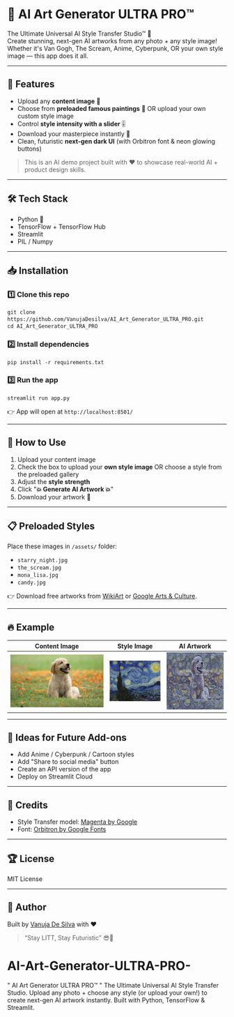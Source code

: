 

# 🚀 AI Art Generator ULTRA PRO™

The Ultimate Universal AI Style Transfer Studio™ 🎨  
Create stunning, next-gen AI artworks from any photo + any style image!  
Whether it's Van Gogh, The Scream, Anime, Cyberpunk, OR your own style image — this app does it all.

---

## 💎 Features
- Upload any **content image** 📸
- Choose from **preloaded famous paintings** 🎨 OR upload your own custom style image
- Control **style intensity with a slider** 🎚️
- Download your masterpiece instantly 💾
- Clean, futuristic **next-gen dark UI** (with Orbitron font & neon glowing buttons)

> This is an AI demo project built with ❤️ to showcase real-world AI + product design skills.

---

## 🛠️ Tech Stack
- Python 🐍
- TensorFlow + TensorFlow Hub
- Streamlit
- PIL / Numpy

---

## 📥 Installation

### 1️⃣ Clone this repo
```
git clone https://github.com/VanujaDesilva/AI_Art_Generator_ULTRA_PRO.git
cd AI_Art_Generator_ULTRA_PRO
```

### 2️⃣ Install dependencies
```
pip install -r requirements.txt
```

### 3️⃣ Run the app
```
streamlit run app.py
```

👉 App will open at `http://localhost:8501/`

---

## 🎨 How to Use

1. Upload your content image  
2. Check the box to upload your **own style image** OR choose a style from the preloaded gallery  
3. Adjust the **style strength**  
4. Click "**💥 Generate AI Artwork 💥**"  
5. Download your artwork 💎

---

## 📋 Preloaded Styles
Place these images in `/assets/` folder:
- `starry_night.jpg`
- `the_scream.jpg`
- `mona_lisa.jpg`
- `candy.jpg`

👉 Download free artworks from [WikiArt](https://www.wikiart.org/) or [Google Arts & Culture](https://artsandculture.google.com/).

---

## 🔥 Example

| Content Image | Style Image | AI Artwork |
|---------------|-------------|------------|
| ![](assets/example1.jpg) | ![](assets/starry_night.jpg) | ![](assets/AI_Artwork.png) |

---

## 🎯 Ideas for Future Add-ons
- Add Anime / Cyberpunk / Cartoon styles  
- Add "Share to social media" button  
- Create an API version of the app  
- Deploy on Streamlit Cloud

---

## 💎 Credits
- Style Transfer model: [Magenta by Google](https://tfhub.dev/google/magenta/arbitrary-image-stylization-v1-256/2)
- Font: [Orbitron by Google Fonts](https://fonts.google.com/specimen/Orbitron)

---

## 🏆 License
MIT License

---

## 👤 Author
Built by [Vanuja De Silva](https://github.com/VanujaDesilva) with ❤️  
> “Stay LITT, Stay Futuristic” 😎🚀

# AI-Art-Generator-ULTRA-PRO-
" AI Art Generator ULTRA PRO™ " The Ultimate Universal AI Style Transfer Studio. Upload any photo + choose any style (or upload your own!) to create next-gen AI artwork instantly. Built with Python, TensorFlow &amp; Streamlit.

